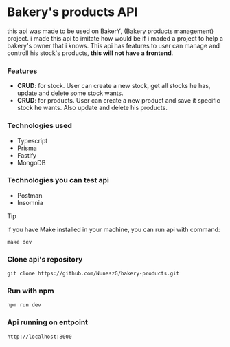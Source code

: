 # Bakery's products API 
this api was made to be used on BakerY, (Bakery products management) project. i made this api to imitate  how would be if i maded a project to help a bakery's owner that i knows. This api has features to user can manage and controll his stock's products, __this will not have a frontend__. 

### Features 
- __CRUD__: for stock. User can create a new stock, get all stocks he has, update and delete some stock wants.
- __CRUD__: for products. User can create a new product and save it specific stock he wants. Also update and delete his products.

### Technologies used
- Typescript 
- Prisma
- Fastify
- MongoDB

### Technologies you can test api
- Postman 
- Insomnia

>[!TIP]
>if you have Make installed in your machine, you can run api with command: 
>```
>make dev
>```

### Clone api's repository
```
git clone https://github.com/NuneszG/bakery-products.git
```

### Run with npm
```
npm run dev
```

### Api running on entpoint
```
http://localhost:8000
```